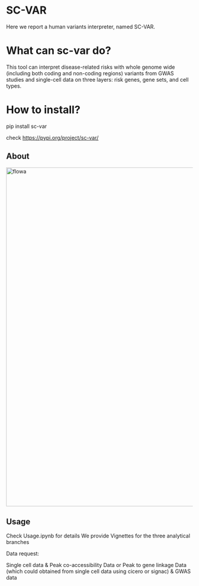 # SC-VAR

Here we report a human variants interpreter, named SC-VAR. 


# What can sc-var do?

This tool can interpret disease-related risks with whole genome wide (including both coding and non-coding regions) variants from GWAS studies and single-cell data on three layers: risk genes, gene sets, and cell types.




# How to install?

pip install sc-var

check https://pypi.org/project/sc-var/


## About


<img width="916" alt="flowa" src="https://github.com/gefeiZ/sc_var/assets/116159260/a8856142-8b94-409c-8bf8-38f6b7a4bfbc">





## Usage

Check Usage.ipynb for details
We provide Vignettes for the three analytical branches


Data request: 

Single cell data &
Peak co-accessibility Data or Peak to gene linkage Data (which could obtained from single cell data using cicero or signac) &
GWAS data 

